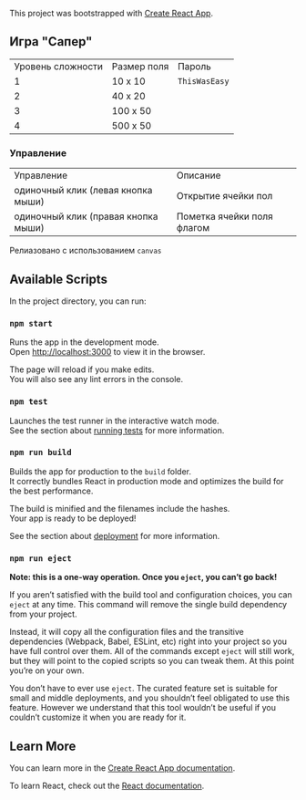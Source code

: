 This project was bootstrapped with [Create React App](https://github.com/facebook/create-react-app).

## Игра "Сапер"
| | | |
| ----------- | ----------- | ------- |
| Уровень сложности | Размер поля | Пароль |
| 1   | 10 x 10 | `ThisWasEasy` |
| 2   | 40 x 20 |  |
| 3   | 100 x 50 |  |
| 4   | 500 x 50 |  |

### Управление  

| | |
| ----------- | ----------- |
| Управление | Описание |
| одиночный клик (левая кнопка мыши)  | Открытие ячейки пол |
| одиночный клик (правая кнопка мыши)  | Пометка ячейки поля флагом |

Релиазовано с использованием `canvas`

## Available Scripts

In the project directory, you can run:

### `npm start`

Runs the app in the development mode.<br>
Open [http://localhost:3000](http://localhost:3000) to view it in the browser.

The page will reload if you make edits.<br>
You will also see any lint errors in the console.

### `npm test`

Launches the test runner in the interactive watch mode.<br>
See the section about [running tests](https://facebook.github.io/create-react-app/docs/running-tests) for more information.

### `npm run build`

Builds the app for production to the `build` folder.<br>
It correctly bundles React in production mode and optimizes the build for the best performance.

The build is minified and the filenames include the hashes.<br>
Your app is ready to be deployed!

See the section about [deployment](https://facebook.github.io/create-react-app/docs/deployment) for more information.

### `npm run eject`

**Note: this is a one-way operation. Once you `eject`, you can’t go back!**

If you aren’t satisfied with the build tool and configuration choices, you can `eject` at any time. This command will remove the single build dependency from your project.

Instead, it will copy all the configuration files and the transitive dependencies (Webpack, Babel, ESLint, etc) right into your project so you have full control over them. All of the commands except `eject` will still work, but they will point to the copied scripts so you can tweak them. At this point you’re on your own.

You don’t have to ever use `eject`. The curated feature set is suitable for small and middle deployments, and you shouldn’t feel obligated to use this feature. However we understand that this tool wouldn’t be useful if you couldn’t customize it when you are ready for it.

## Learn More

You can learn more in the [Create React App documentation](https://facebook.github.io/create-react-app/docs/getting-started).

To learn React, check out the [React documentation](https://reactjs.org/).
